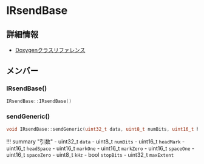 # IRsendBase



## 詳細情報

- [Doxygenクラスリファレンス](https://lang-ship.com/reference/Arduino/1.8.9/class_i_rsend_base.html)

## メンバー

### IRsendBase()



```c
IRsendBase::IRsendBase()
```



### sendGeneric()



```c
void IRsendBase::sendGeneric(uint32_t data, uint8_t numBits, uint16_t headMark, uint16_t headSpace, uint16_t markOne, uint16_t markZero, uint16_t spaceOne, uint16_t spaceZero, uint8_t kHz, bool stopBits, uint32_t maxExtent=0)
```

!!! summary "引数"
	- uint32_t `data` 
	- uint8_t `numBits` 
	- uint16_t `headMark` 
	- uint16_t `headSpace` 
	- uint16_t `markOne` 
	- uint16_t `markZero` 
	- uint16_t `spaceOne` 
	- uint16_t `spaceZero` 
	- uint8_t `kHz` 
	- bool `stopBits` 
	- uint32_t `maxExtent` 



